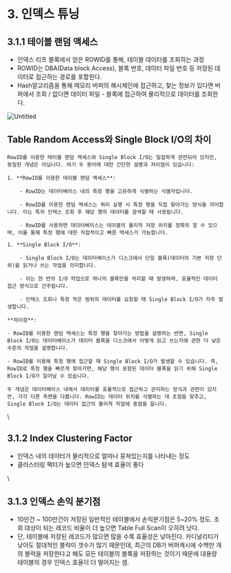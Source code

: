# 3. 인덱스 튜닝

## 3.1.1 테이블 랜덤 액세스

* 인덱스 리프 블록에서 얻은 ROWID를 통해, 테이블 데이터를 조회하는 과정
* ROWID는 DBA(Data block Access), 블록 번호, 데이터 파일 번호 등 저장된 데이터로 접근하는 경로를 포함한다.
* Hash알고리즘을 통해 메모리 버퍼의 해시체인에 접근하고, 찾는 정보가 있다면 버퍼에서 조회 / 없다면 데이터 파일 - 블록에 접근하여 물리적으로 데이터를 조회한다.

![Untitled](assets/24b6e4cd\_Untitled.png)

## Table Random Access와 Single Block I/O의 차이

```
RowID를 이용한 테이블 랜덤 액세스와 Single Block I/O는 밀접하게 관련되어 있지만, 동일한 개념은 아닙니다. 여기 두 용어에 대한 간단한 설명과 차이점이 있습니다:

1. **RowID를 이용한 테이블 랜덤 액세스**:

	- RowID는 데이터베이스 내의 특정 행을 고유하게 식별하는 식별자입니다.

	- RowID를 이용한 랜덤 액세스는 쿼리 실행 시 특정 행을 직접 찾아가는 방식을 의미합니다. 이는 특히 인덱스 조회 후 해당 행의 데이터를 검색할 때 사용됩니다.

	- RowID를 사용하면 데이터베이스는 테이블의 물리적 저장 위치를 정확히 알 수 있으며, 이를 통해 특정 행에 대한 직접적이고 빠른 액세스가 가능합니다.

1. **Single Block I/O**:

	- Single Block I/O는 데이터베이스가 디스크에서 단일 블록(데이터의 기본 저장 단위)을 읽거나 쓰는 작업을 의미합니다.

	- 이는 한 번의 I/O 작업으로 하나의 블록만을 처리할 때 발생하며, 효율적인 데이터 접근 방식으로 간주됩니다.

	- 인덱스 조회나 특정 작은 범위의 데이터를 요청할 때 Single Block I/O가 자주 발생합니다.

**차이점**:

- RowID를 이용한 랜덤 액세스는 특정 행을 찾아가는 방법을 설명하는 반면, Single Block I/O는 데이터베이스가 데이터 블록을 디스크에서 어떻게 읽고 쓰는지에 관한 더 낮은 수준의 작업을 설명합니다.

- RowID를 이용해 특정 행에 접근할 때 Single Block I/O가 발생할 수 있습니다. 즉, RowID로 특정 행을 빠르게 찾아가면, 해당 행이 포함된 데이터 블록을 읽기 위해 Single Block I/O가 일어날 수 있습니다.

두 개념은 데이터베이스 내에서 데이터를 효율적으로 접근하고 관리하는 방식과 관련이 있지만, 각각 다른 측면을 다룹니다. RowID는 데이터 위치를 식별하는 데 초점을 맞추고, Single Block I/O는 데이터 접근의 물리적 작업에 중점을 둡니다.
```

\


## 3.1.2 Index Clustering Factor

* 인덱스 내의 데이터가 물리적으로 얼마나 뭉쳐있는지를 나타내는 정도
* 클러스터링 팩터가 높으면 인덱스 탐색 효율이 좋다

\


## 3.1.3 인덱스 손익 분기점

* 10만건 \~ 100만건이 저장된 일반적인 테이블에서 손익분기점은 5\~20% 정도. 조회 대상이 되는 레코드 비율이 더 높으면 Table Full Scan이 오히려 낫다.
* 단, 테이블에 저장된 레코드가 많으면 많을 수록 효율성은 낮아진다. 카디널리티가 낮아도 절대적인 블럭이 갯수가 많기 때문인데, 최근의 DB가 버퍼캐시에 수백만 개의 블럭을 저장한다고 해도 모든 테이블의 블록을 저장하는 것이기 때문에 대용량 테이블의 경우 인덱스 효율이 더 떨어지는 셈.
